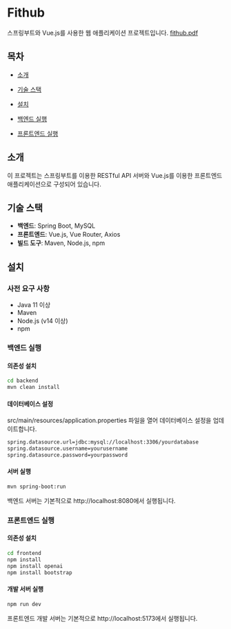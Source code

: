 # Fithub

스프링부트와 Vue.js를 사용한 웹 애플리케이션 프로젝트입니다.
[fithub.pdf](https://github.com/user-attachments/files/18228975/fithub.pdf)

## 목차

- [소개](#소개)

- [기술 스택](#기술-스택)
- [설치](#설치)
- [백엔드 실행](#백엔드-실행)
- [프론트엔드 실행](#프론트엔드-실행)

## 소개

이 프로젝트는 스프링부트를 이용한 RESTful API 서버와 Vue.js를 이용한 프론트엔드 애플리케이션으로 구성되어 있습니다.

## 기술 스택

- **백엔드**: Spring Boot, MySQL
- **프론트엔드**: Vue.js, Vue Router, Axios
- **빌드 도구**: Maven, Node.js, npm

## 설치

### 사전 요구 사항

- Java 11 이상
- Maven
- Node.js (v14 이상)
- npm

### 백엔드 실행

#### 의존성 설치
```bash
cd backend
mvn clean install
```
#### 데이터베이스 설정 
src/main/resources/application.properties 파일을 열어 데이터베이스 설정을 업데이트합니다.
```bash
spring.datasource.url=jdbc:mysql://localhost:3306/yourdatabase
spring.datasource.username=yourusername
spring.datasource.password=yourpassword
```
#### 서버 실행 
```bash
mvn spring-boot:run
```
백엔드 서버는 기본적으로 http://localhost:8080에서 실행됩니다.

### 프론트엔드 실행 

#### 의존성 설치
```bash
cd frontend
npm install
npm install openai
npm install bootstrap
```

#### 개발 서버 실행
```bash
npm run dev
```
프론트엔드 개발 서버는 기본적으로 http://localhost:5173에서 실행됩니다.

